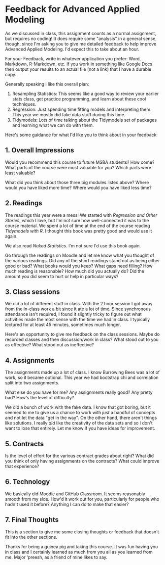 # Feedback for Advanced Applied Modeling

As we discussed in class, this assignment counts as a normal assignment, but requires no
coding! It does require some "analysis" in a general sense, though, since I'm asking you
to give me detailed feedback to help improve Advanced Applied Modeling. I'd expect this to 
take about an hour. 

For your Feedback, write in whatever application you prefer: Word, Markdown, R-Markdown, etc. If
you work in something like Google Docs then output your results to an actual file (not a link)
that I have a durable copy. 

Generally speaking I like this overall plan:

1. Resampling Statistics: This seems like a good way to review your earlier
stats class, get practice programming, and learn about these cool techniques.
2. Regression: Just spending time fitting models and interpreting them. This
year we mostly did fake data stuff during this time.
3. Tidymodels: Lots of time talking about the Tidymodels set of packages
and learning what we can do with them. 

Here's some guidance for what I'd like you to think about in your feedback:

## 1. Overall Impressions

Would you recommend this course to future MSBA students? How come? 
What parts of the course were most valuable for you? Which parts were least valuable?  

What did you think about those three big modules listed above? Where would you have liked more time? Where
would you have liked less time? 

## 2. Readings

The readings this year were a mess! We started with _Regression and Other Stories_, which I love, but 
I'm not sure how well-connected it was to the course material. We spent a lot of time at the end
of the course reading _Tidymodels with R_. I thought this book was pretty good and would use it again.

We also read _Naked Statistics_. I'm not sure I'd use this book again.

Go through the readings on Moodle and let me know what you thought of the various readings. Did any 
of the short readings stand out as being either good or bad? What books would you keep? What gaps 
need filling? How much reading is reasonable? How much did you actually do? Did the amount you did
seem to hurt or help in particular ways? 

## 3. Class sessions

We did a lot of different stuff in class. With the 2 hour session I got away from the in-class work
a bit since it ate a lot of time. Since synchronous attendance isn't required, I found it slightly
tricky to figure out what activities made the most sense with the time we had in class. I typically
lectured for at least 45 minutes, sometimes much longer. 

Here's an opportunity to give me feedback on the class sessions. Maybe do recorded classes and then
discussion/work in class? What stood out to you as effective? What stood out as ineffective? 

## 4. Assignments

The assignments made up a lot of class. I know Burrowing Bees was a lot of work, so it became optional. 
This year we had bootstrap chi and correlation split into two assignments. 

What else do you have for me? Any assignments really good? Any pretty bad? How's the level of difficulty?

We did a bunch of work with the fake data. I know that got boring, but it seemed to me to give us a chance
to work with *just* a handful of concepts and not let the data "get in the way". On the other hand, there 
aren't things like solutions. I really _did_ like the creativity of the data sets and so I don't want to lose
that entirely. Let me know if you have ideas for improvement. 

## 5. Contracts

Is the level of effort for the various contract grades about right? What did you think of only having
assignments on the contracts? What could improve that experience? 

## 6. Technology

We basically did Moodle and GitHub Classroom. It seems reasonably smooth from my side. How'd it work 
out for you, particularly for people who hadn't used it before? Anything I can do to make that easier?

## 7. Final Thoughts

This is a section to give me some closing thoughts or feedback that doesn't fit into
the other sections. 



Thanks for being a guinea pig and taking this course. It was fun having you in class and I certainly
learned as much from you all as you learned from me. Major 'preesh, as a friend of mine likes to say.


